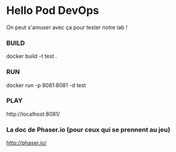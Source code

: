 # Hello Pod DevOps
On peut s'amuser avec ça pour tester notre lab !

### BUILD
docker build -t test .

### RUN
docker run -p 8081:8081 -d test

### PLAY
http://localhost:8081/

### La doc de Phaser.io (pour ceux qui se prennent au jeu)
http://phaser.io/
